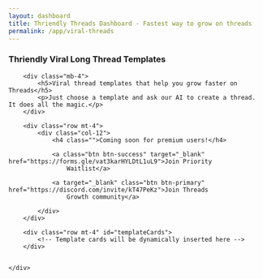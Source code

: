 ```yaml
---
layout: dashboard
title: Thriendly Threads Dashboard - Fastest way to grow on threads
permalink: /app/viral-threads
---
```


<link href="https://cdn.jsdelivr.net/npm/bootstrap@5.1.3/dist/css/bootstrap.min.css" rel="stylesheet">
<link rel="stylesheet" href="https://cdnjs.cloudflare.com/ajax/libs/font-awesome/5.15.3/css/all.min.css">
<style>
    .card-hover:hover {
        transform: translateY(-5px);
        box-shadow: 0 4px 15px rgba(0, 0, 0, 0.1);
        transition: all 0.3s ease;
    }
</style>

<div id="content">
    <div class="container mt-4">
        <h3 class="mb-4 text-primary">Thriendly Viral Long Thread Templates</h3>

        <div class="mb-4">
            <h5>Viral thread templates that help you grow faster on Threads</h5>
            <p>Just choose a template and ask our AI to create a thread. It does all the magic.</p>
        </div>

        <div class="row mt-4">
            <div class="col-12">
                <h4 class="">Coming soon for premium users!</h4>
                
                <a class="btn btn-success" target="_blank" href="https://forms.gle/vat3karHYLDtL1uL9">Join Priority
                    Waitlist</a>

                <a target="_blank" class="btn btn-primary" href="https://discord.com/invite/kT47PeKz">Join Threads
                    Growth community</a>

            </div>
        </div>

        <div class="row mt-4" id="templateCards">
            <!-- Template cards will be dynamically inserted here -->
        </div>

        
    </div>

</div>

<script src="https://code.jquery.com/jquery-3.6.0.min.js"></script>
<script src="https://cdn.jsdelivr.net/npm/bootstrap@5.1.3/dist/js/bootstrap.bundle.min.js"></script>
<script type="module" src="{{ site.baseurl }}/assets/js/firebaseauth.js"></script>
<script src="{{ site.baseurl }}/assets/js/smartreply.js"></script>
<script>
    // Define the JSON data for thread templates
    const threadTemplates = [
        {
            title: "How-To Guide",
            description: "Step-by-step instructions on a specific topic",
            icon: "fas fa-list-ol"
        },
        {
            title: "Top 10 List",
            description: "Curated list of best items in a category",
            icon: "fas fa-trophy"
        },
        {
            title: "Expert Interview",
            description: "Insights from an industry professional",
            icon: "fas fa-user-tie"
        },
        {
            title: "Myth Busting",
            description: "Debunking common misconceptions",
            icon: "fas fa-ban"
        },
        {
            title: "Case Study",
            description: "In-depth analysis of a specific example",
            icon: "fas fa-search"
        },
        {
            title: "Product Review",
            description: "Detailed evaluation of a product or service",
            icon: "fas fa-star"
        }
    ];

    // Function to create a card for each template
    function createTemplateCard(template) {
        return `
            <div class="col-md-6 col-lg-4 mb-4">
                <div class="card h-100 card-hover">
                    <div class="card-body text-center">
                        <i class="${template.icon} fa-2x mb-3 text-primary"></i>
                        <h5 class="card-title">${template.title}</h5>
                        <p class="card-text">${template.description}</p>
                    </div>
                    <div class="card-footer bg-transparent border-0 text-center">
                        <button class="btn btn-outline-primary btn-sm mb-3">Use Template</button>
                    </div>
                </div>
            </div>
        `;
    }

    // Function to load and display template cards
    function loadTemplateCards() {
        const cardContainer = $('#templateCards');
        threadTemplates.forEach(template => {
            cardContainer.append(createTemplateCard(template));
        });
    }

    // Load cards when the document is ready
    $(document).ready(function () {
        loadTemplateCards();
    });
</script>

<script type="module">
    import { checkAuthAndExecute } from "{{ site.baseurl }}/assets/js/firebaseauth.js";

    // Your existing script code here
</script>